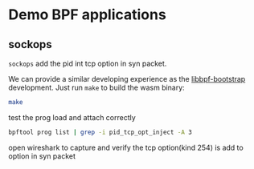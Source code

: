 # Demo BPF applications

## sockops

`sockops` add the pid int tcp option in syn packet.

We can provide a similar developing experience as the [libbpf-bootstrap](https://github.com/libbpf/libbpf-bootstrap) development. Just run `make` to build the wasm binary:

```sh
make
```

test the prog load and attach correctly
```sh
bpftool prog list | grep -i pid_tcp_opt_inject -A 3 
```

open wireshark to capture and verify the tcp option(kind 254) is add to option in syn packet
